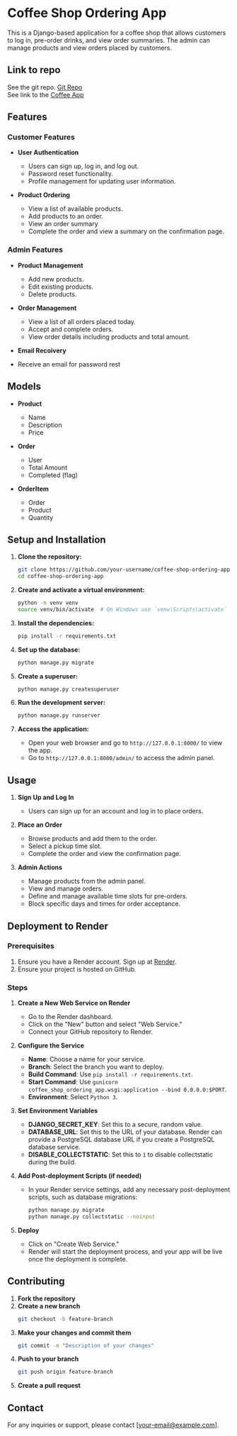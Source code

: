 # Coffee Shop Ordering App

This is a Django-based application for a coffee shop that allows customers to log in, pre-order drinks, and view order summaries. The admin can manage products and view orders placed by customers.

## Link to repo
See the git repo. [Git Repo](https://github.com/RossElmes/youtubeplayer_django_delploy)  
See link to the [Coffee App](https://youtubeplayer-django-27h4.onrender.com)  

## Features

### Customer Features

- **User Authentication**
  - Users can sign up, log in, and log out.
  - Password reset functionality.
  - Profile management for updating user information.

- **Product Ordering**
  - View a list of available products.
  - Add products to an order.
  - View an order summary 
  - Complete the order and view a summary on the confirmation page.

### Admin Features

- **Product Management**
  - Add new products.
  - Edit existing products.
  - Delete products.

- **Order Management**
  - View a list of all orders placed today.
  - Accept and complete orders.
  - View order details including products and total amount.

- **Email Recoivery**
- Receive an email for password rest 

## Models

- **Product**
  - Name
  - Description
  - Price

- **Order**
  - User
  - Total Amount
  - Completed (flag)

- **OrderItem**
  - Order
  - Product
  - Quantity

## Setup and Installation

1. **Clone the repository:**
    ```bash
    git clone https://github.com/your-username/coffee-shop-ordering-app.git
    cd coffee-shop-ordering-app
    ```

2. **Create and activate a virtual environment:**
    ```bash
    python -m venv venv
    source venv/bin/activate  # On Windows use `venv\Scripts\activate`
    ```

3. **Install the dependencies:**
    ```bash
    pip install -r requirements.txt
    ```

4. **Set up the database:**
    ```bash
    python manage.py migrate
    ```

5. **Create a superuser:**
    ```bash
    python manage.py createsuperuser
    ```

6. **Run the development server:**
    ```bash
    python manage.py runserver
    ```

7. **Access the application:**
    - Open your web browser and go to `http://127.0.0.1:8000/` to view the app.
    - Go to `http://127.0.0.1:8000/admin/` to access the admin panel.

## Usage

1. **Sign Up and Log In**
   - Users can sign up for an account and log in to place orders.

2. **Place an Order**
   - Browse products and add them to the order.
   - Select a pickup time slot.
   - Complete the order and view the confirmation page.

3. **Admin Actions**
   - Manage products from the admin panel.
   - View and manage orders.
   - Define and manage available time slots for pre-orders.
   - Block specific days and times for order acceptance.

## Deployment to Render

### Prerequisites

1. Ensure you have a Render account. Sign up at [Render](https://render.com/).
2. Ensure your project is hosted on GitHub.

### Steps

1. **Create a New Web Service on Render**

    - Go to the Render dashboard.
    - Click on the "New" button and select "Web Service."
    - Connect your GitHub repository to Render.

2. **Configure the Service**

    - **Name**: Choose a name for your service.
    - **Branch**: Select the branch you want to deploy.
    - **Build Command**: Use `pip install -r requirements.txt`.
    - **Start Command**: Use `gunicorn coffee_shop_ordering_app.wsgi:application --bind 0.0.0.0:$PORT`.
    - **Environment**: Select `Python 3`.

3. **Set Environment Variables**

    - **DJANGO_SECRET_KEY**: Set this to a secure, random value.
    - **DATABASE_URL**: Set this to the URL of your database. Render can provide a PostgreSQL database URL if you create a PostgreSQL database service.
    - **DISABLE_COLLECTSTATIC**: Set this to `1` to disable collectstatic during the build.

4. **Add Post-deployment Scripts (if needed)**

    - In your Render service settings, add any necessary post-deployment scripts, such as database migrations:
      ```bash
      python manage.py migrate
      python manage.py collectstatic --noinput
      ```

5. **Deploy**

    - Click on "Create Web Service."
    - Render will start the deployment process, and your app will be live once the deployment is complete.

## Contributing

1. **Fork the repository**
2. **Create a new branch**
    ```bash
    git checkout -b feature-branch
    ```
3. **Make your changes and commit them**
    ```bash
    git commit -m "Description of your changes"
    ```
4. **Push to your branch**
    ```bash
    git push origin feature-branch
    ```
5. **Create a pull request**


## Contact

For any inquiries or support, please contact [your-email@example.com].
